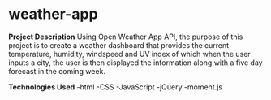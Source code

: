 # weather-app

**Project Description**
Using Open Weather App API, the purpose of this project is to create a weather dashboard that provides the current temperature, humidity, windspeed and UV index of which when the user inputs a city, the user is then displayed the information along with a five day forecast in the coming week.

**Technologies Used**
-html
-CSS
-JavaScript
-jQuery
-moment.js

